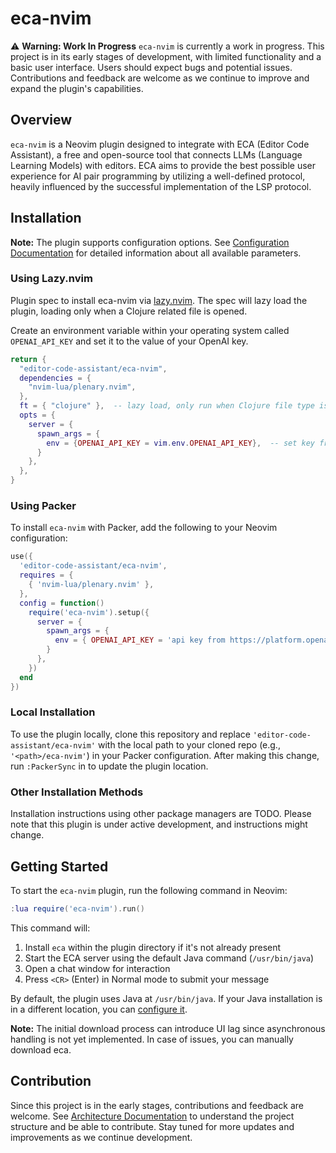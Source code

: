 # eca-nvim

:warning: **Warning: Work In Progress**
`eca-nvim` is currently a work in progress. This project is in its early stages of development, with limited functionality and a basic user interface. Users should expect bugs and potential issues. Contributions and feedback are welcome as we continue to improve and expand the plugin's capabilities.

## Overview

`eca-nvim` is a Neovim plugin designed to integrate with ECA (Editor Code Assistant), a free and open-source tool that connects LLMs (Language Learning Models) with editors. ECA aims to provide the best possible user experience for AI pair programming by utilizing a well-defined protocol, heavily influenced by the successful implementation of the LSP protocol.

## Installation

**Note:** The plugin supports configuration options. See [Configuration Documentation](docs/configuration.md) for detailed information about all available parameters.

### Using Lazy.nvim

Plugin spec to install eca-nvim via [lazy.nvim](https://github.com/folke/lazy.nvim). The spec will lazy load the plugin, loading only when a Clojure related file is opened.

Create an environment variable within your operating system called `OPENAI_API_KEY` and set it to the value of your OpenAI key.

```lua
return {
  "editor-code-assistant/eca-nvim",
  dependencies = {
    "nvim-lua/plenary.nvim",
  },
  ft = { "clojure" },  -- lazy load, only run when Clojure file type is opened
  opts = {
    server = {
      spawn_args = {
        env = {OPENAI_API_KEY = vim.env.OPENAI_API_KEY},  -- set key from OS Env Var of same name
      }
    },
  },
}
```

### Using Packer

To install `eca-nvim` with Packer, add the following to your Neovim configuration:

```lua
use({
  'editor-code-assistant/eca-nvim',
  requires = {
    { 'nvim-lua/plenary.nvim' },
  },
  config = function()
    require('eca-nvim').setup({
      server = {
        spawn_args = {
          env = { OPENAI_API_KEY = 'api key from https://platform.openai.com/settings/organization/api-keys' }
        }
      },
    })
  end
})
```

### Local Installation

 To use the plugin locally, clone this repository and replace `'editor-code-assistant/eca-nvim'` with the local path to your cloned repo (e.g., `'<path>/eca-nvim'`) in your Packer configuration. After making this change, run `:PackerSync` in to update the plugin location.

### Other Installation Methods

Installation instructions using other package managers are TODO. Please note that this plugin is under active development, and instructions might change.

## Getting Started

To start the `eca-nvim` plugin, run the following command in Neovim:

```lua
:lua require('eca-nvim').run()
```

This command will:
1. Install `eca` within the plugin directory if it's not already present
2. Start the ECA server using the default Java command (`/usr/bin/java`)
3. Open a chat window for interaction
4. Press `<CR>` (Enter) in Normal mode to submit your message

By default, the plugin uses Java at `/usr/bin/java`. If your Java installation is in a different location, you can [configure it](docs/configuration.md).

**Note:** The initial download process can introduce UI lag since asynchronous handling is not yet implemented. In case of issues, you can manually download eca.

## Contribution

Since this project is in the early stages, contributions and feedback are welcome. See [Architecture Documentation](docs/architecture.md) to understand the project structure and be able to contribute. Stay tuned for more updates and improvements as we continue development.
